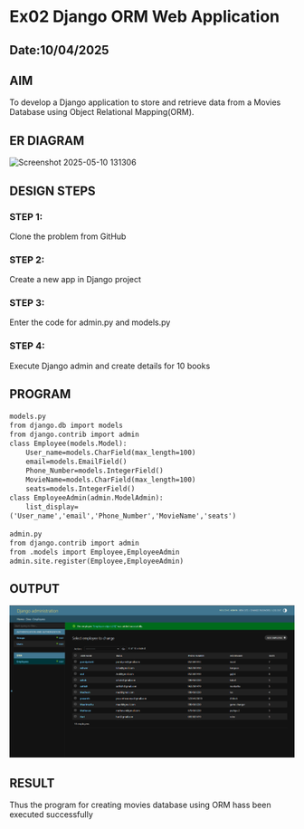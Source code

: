 # Ex02 Django ORM Web Application
## Date:10/04/2025 

## AIM
To develop a Django application to store and retrieve data from a Movies Database using Object Relational Mapping(ORM).

## ER DIAGRAM

![Screenshot 2025-05-10 131306](https://github.com/user-attachments/assets/70f9b1c0-df5b-493f-89ac-39f695f6162b)


## DESIGN STEPS

### STEP 1:
Clone the problem from GitHub

### STEP 2:
Create a new app in Django project

### STEP 3:
Enter the code for admin.py and models.py

### STEP 4:
Execute Django admin and create details for 10 books

## PROGRAM
``` 
models.py
from django.db import models
from django.contrib import admin
class Employee(models.Model):
    User_name=models.CharField(max_length=100)
    email=models.EmailField()
    Phone_Number=models.IntegerField()
    MovieName=models.CharField(max_length=100)
    seats=models.IntegerField()
class EmployeeAdmin(admin.ModelAdmin):
    list_display=('User_name','email','Phone_Number','MovieName','seats')

admin.py
from django.contrib import admin
from .models import Employee,EmployeeAdmin
admin.site.register(Employee,EmployeeAdmin)
```


## OUTPUT
![alt text](<Screenshot 2025-04-11 001511.png>)




## RESULT
Thus the program for creating movies database using ORM hass been executed successfully
